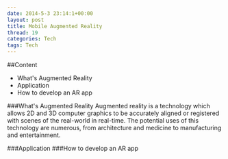 ```yaml
---
date: 2014-5-3 23:14:1+00:00
layout: post
title: Mobile Augmented Reality
thread: 19
categories: Tech
tags: Tech
---
```


##Content
- What's Augmented Reality
- Application
- How to develop an AR app

###What's Augmented Reality
Augmented reality is a technology which allows 2D and 3D computer graphics to be
accurately aligned or registered with scenes of the real-world in real-time. The potential
uses of this technology are numerous, from architecture and medicine to manufacturing
and entertainment.

###Application
###How to develop an AR app